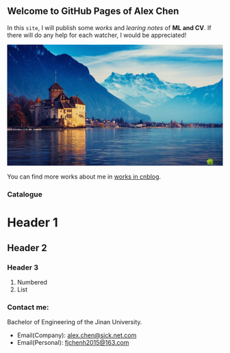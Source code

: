 ## Welcome to GitHub Pages of Alex Chen

In this `site`, I will publish some _works_ and _learing_ _notes_ of **ML and CV**. If there will do any help for each watcher, I would be appreciated!

![Image](Img/timg.jpg)

You can find more works about me in [works in cnblog](https://www.cnblogs.com/alexYuin/p/).


### Catalogue

# Header 1
## Header 2
### Header 3

1. Numbered
2. List



### Contact me:
Bachelor of Engineering of the Jinan University.
- Email(Company): alex.chen@sick.net.com
- Email(Personal): fjchenh2015@163.com

